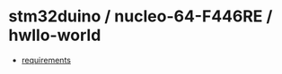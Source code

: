 # stm32duino / nucleo-64-F446RE / hwllo-world

- [requirements](https://github.com/devel0/iot-examples#development-2)